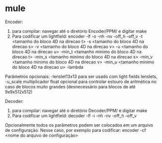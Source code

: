 # mule
Encoder:
1) para compilar: navegar até o diretório Encoder/PPM/ e digitar make
2) Para codificar um lightfield: encoder -lf <nome do diretorio do lightfield> -o <nome do arquivo comprimido>
-nh <numero de vistas na direcao horizontal> -nv <numero de vistas na direcao vertical>
-off_h <numero da primeira vista na direcao horizontal> -off_v <numero da primeira vista na direcao vertical>
-t <tamanho do bloco 4D na direcao t> -s <tamanho do bloco 4D na direcao s>
-v <tamanho do bloco 4D na direcao v> -u <tamanho do bloco 4D na direcao u>
-min_t <tamanho minimo do bloco 4D na direcao t> -min_s <tamanho minimo do bloco 4D na direcao s>
-min_v <tamanho minimo do bloco 4D na direcao v> -min_u <tamanho minimo do bloco 4D na direcao u>
-lambda <valor do multiplicador de lagrange>

Parâmetros opcionais: -lenslet13x13 para ser usado com light fields lenslets,
-u_scale <ganho> multiplicador float opcional para controlar estouro de aritmética no caso de blocos muito grandes
(desnecessário para blocos de até 9x9x512x512)

Decoder:
1) para compilar: navegar até o diretório Decoder/PPM/ e digitar make
2) Para codificar um lightfield: decoder -lf <nome do diretorio do lightfield> -i <nome do arquivo comprimido>
-nh <numero de vistas na direcao horizontal> -nv <numero de vistas na direcao vertical>
-off_h <numero da primeira vista na direcao horizontal> -off_v <numero da primeira vista na direcao vertical>

Opcionalmente todos os parâmetros podem ser colocados em um arquivo de configuração. Nesse caso,
por exemplo para codificar: encoder -cf <nome do arquivo de configuração>
